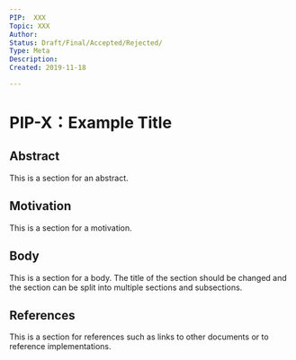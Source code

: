 ```yaml
---
PIP:  XXX
Topic: XXX
Author: 
Status: Draft/Final/Accepted/Rejected/
Type: Meta
Description: 
Created: 2019-11-18

---
```


# PIP-X：Example Title

## Abstract

This is a section for an abstract.

## Motivation

This is a section for a motivation.

## Body

This is a section for a body. The title of the section should be changed
and the section can be split into multiple sections and subsections.

## References

This is a section for references such as links to other documents 
or to reference implementations.

